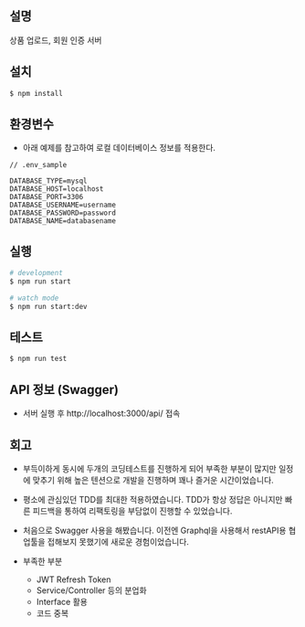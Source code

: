
## 설명

상품 업로드, 회원 인증 서버

## 설치

```bash
$ npm install
```

## 환경변수
* 아래 예제를 참고하여 로컬 데이터베이스 정보를 적용한다.

```
// .env_sample

DATABASE_TYPE=mysql
DATABASE_HOST=localhost
DATABASE_PORT=3306
DATABASE_USERNAME=username
DATABASE_PASSWORD=password
DATABASE_NAME=databasename
```

## 실행

```bash
# development
$ npm run start

# watch mode
$ npm run start:dev

```

## 테스트

```bash
$ npm run test
```

## API 정보 (Swagger)
* 서버 실행 후 http://localhost:3000/api/ 접속

## 회고

* 부득이하게 동시에 두개의 코딩테스트를 진행하게 되어 부족한 부분이 많지만 일정에 맞추기 위해 높은 텐션으로 개발을 진행하며 꽤나 즐거운 시간이었습니다. 

* 평소에 관심있던 TDD를 최대한 적용하였습니다. TDD가 항상 정답은 아니지만 빠른 피드백을 통하여 리팩토링을 부담없이 진행할 수 있었습니다.

* 처음으로 Swagger 사용을 해봤습니다. 이전엔 Graphql을 사용해서 restAPI용 협업툴을 접해보지 못했기에 새로운 경험이었습니다.

* 부족한 부분
  * JWT Refresh Token
  * Service/Controller 등의 분업화
  * Interface 활용
  * 코드 중복


